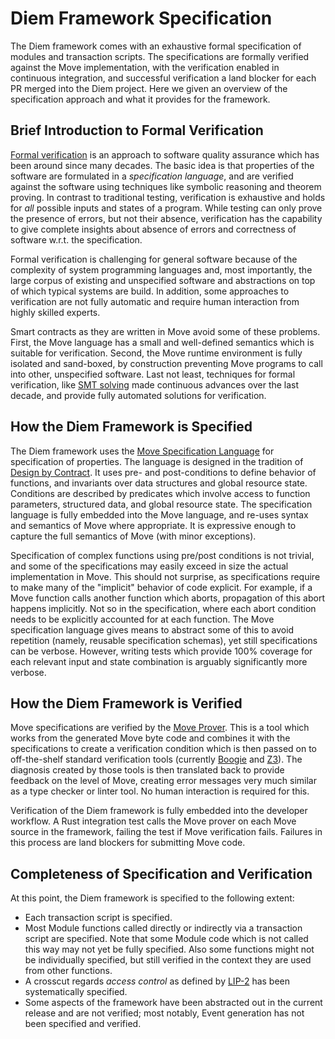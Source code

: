 
<a name="@Diem_Framework_Specification_0"></a>

# Diem Framework Specification


[FORM_VER]: https://en.wikipedia.org/wiki/Formal_verification
[SMT]: https://en.wikipedia.org/wiki/Satisfiability_modulo_theories
[DESIGN_BY_CONTRACT]: https://en.wikipedia.org/wiki/Design_by_contract
[MSL]: https://github.com/libra/libra/blob/master/language/move-prover/doc/user/spec-lang.md
[PROVER]: https://github.com/libra/libra/blob/master/language/move-prover/doc/user/prover-guide.md
[BOOGIE]: https://github.com/boogie-org/boogie
[Z3]: https://github.com/Z3Prover/z3
[ACCESS_CONTROL]: https://github.com/libra/lip/blob/master/lips/lip-2.md

The Diem framework comes with an exhaustive formal specification of modules and transaction scripts.
The specifications are formally verified against the Move implementation, with the verification enabled in
continuous integration, and successful verification a land blocker for each PR merged into the Diem project.
Here we given an overview of the specification approach and what it provides for the framework.


<a name="@Brief_Introduction_to_Formal_Verification_1"></a>

## Brief Introduction to Formal Verification


[Formal verification][FORM_VER] is an approach to software quality assurance
which has been around since many decades. The basic idea is that properties of the software are formulated in a
*specification language*, and are verified against the software using techniques like symbolic reasoning and theorem
proving. In contrast to traditional testing, verification is exhaustive and holds for *all* possible inputs and
states of a program. While testing can only prove the presence of errors, but not their absence, verification
has the capability to give complete insights about absence of errors and correctness of software w.r.t. the
specification.

Formal verification is challenging for general software because of the complexity of system programming languages and,
most importantly, the large corpus of existing and unspecified software and abstractions on top of which typical systems
are build. In addition, some approaches to verification are not fully automatic and require human interaction from
highly skilled experts.

Smart contracts as they are written in Move avoid some of these problems. First, the Move language has a small
and well-defined semantics which is suitable for verification. Second, the Move runtime environment is fully
isolated and sand-boxed, by construction preventing Move programs to call into other, unspecified software.
Last not least, techniques for formal verification, like [SMT solving][SMT]
made continuous advances over the last decade, and provide fully automated solutions for verification.


<a name="@How_the_Diem_Framework_is_Specified_2"></a>

## How the Diem Framework is Specified


The Diem framework uses the [Move Specification Language][MSL] for specification of properties. The language
is designed in the tradition of [Design by Contract][DESIGN_BY_CONTRACT]. It uses pre- and post-conditions
to define behavior of functions, and invariants over data structures and global resource state. Conditions
are described by predicates which involve access to function parameters, structured data, and global resource state.
The specification language is fully embedded into the Move language, and re-uses syntax and semantics of Move where
appropriate. It is expressive enough to capture the full semantics of Move (with minor exceptions).

Specification of complex functions using pre/post conditions is not trivial, and some of the specifications may
easily exceed in size the actual implementation in Move. This should not surprise, as specifications require to
make many of the "implicit" behavior of code explicit. For example, if a Move function calls another function which
aborts, propagation of this abort happens implicitly. Not so in the specification, where each abort condition needs
to be explicitly accounted for at each function. The Move specification language gives means to abstract some of this
to avoid repetition (namely, reusable specification schemas), yet still specifications can be verbose. However, writing
tests which provide 100% coverage for each relevant input and state combination is arguably significantly more verbose.


<a name="@How_the_Diem_Framework_is_Verified_3"></a>

## How the Diem Framework is Verified


Move specifications are verified by the [Move Prover][PROVER]. This is a tool which works from the generated
Move byte code and combines it with the specifications to create a verification condition which is then passed
on to off-the-shelf standard verification tools (currently [Boogie][Boogie] and [Z3][Z3]). The diagnosis created
by those tools is then translated back to provide feedback on the level of Move, creating error messages
very much similar as a type checker or linter tool. No human interaction is required for this.

Verification of the Diem framework is fully embedded into the developer workflow. A Rust integration test
calls the Move prover on each Move source in the framework, failing the test if Move verification fails. Failures
in this process are land blockers for submitting Move code.


<a name="@Completeness_of_Specification_and_Verification_4"></a>

## Completeness of Specification and Verification


At this point, the Diem framework is specified to the following extent:

- Each transaction script is specified.
- Most Module functions called directly or indirectly via a transaction script are specified. Note that
some Module code which is not called this way may not yet be fully specified. Also some functions might
not be individually specified, but still verified in the context they are used from other functions.
- A crosscut regards *access control* as defined by [LIP-2][ACCESS_CONTROL] has been systematically specified.
- Some aspects of the framework have been abstracted out in the current release and are not verified; most
notably, Event generation has not been specified and verified.


[//]: # ("File containing references which can be used from documentation")
[ACCESS_CONTROL]: https://github.com/libra/lip/blob/master/lips/lip-2.md
[ROLE]: https://github.com/libra/lip/blob/master/lips/lip-2.md#roles
[PERMISSION]: https://github.com/libra/lip/blob/master/lips/lip-2.md#permissions
